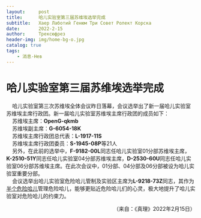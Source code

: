 ```yaml
---
layout:     post
title:      哈儿实验室第三届苏维埃选举完成
subtitle:   Хаер Лаботий Генюм Три Совет Ролект Корска
date:       2022-2-15
author:     Трексюфрез
header-img: img/home-bg-o.jpg
catalog: true
tags:
    - 消息-Нев
---
```


# 哈儿实验室第三届苏维埃选举完成
&nbsp;&nbsp;&nbsp;&nbsp;哈儿实验室第三次苏维埃全体会议昨日落幕，会议选举出了新一届哈儿实验室苏维埃主席行政团。新一届哈儿实验室苏维埃主席行政团的成员如下：  
&nbsp;&nbsp;&nbsp;&nbsp;苏维埃主席：**OpenG-qkmb**  
&nbsp;&nbsp;&nbsp;&nbsp;苏维埃副主席：**G-6054-18K**  
&nbsp;&nbsp;&nbsp;&nbsp;苏维埃主席行政团总代表：**L-1917-11S**  
&nbsp;&nbsp;&nbsp;&nbsp;苏维埃主席行政团委员：**S-1945-08P**等21人  
&nbsp;&nbsp;&nbsp;&nbsp;另外，在此前的选举中，**F-9182-00L**同志任哈儿实验室01分部苏维埃主席，**K-2510-51Y**同志任哈儿实验室04分部苏维埃主席，**D-2530-60U**同志任哈儿实验室06分部苏维埃主席。在此次会议中，01分部、04分部及06分部被设为哈儿实验室重要分部。  
&nbsp;&nbsp;&nbsp;&nbsp;会议选举出哈儿实验室危险哈儿管制及实验区主席为**L-9218-73Z**同志，其作为[半个危险哈儿](https://hssrgov.github.io/hluhd/index.html?haer=6)管理危险哈儿，能够更贴近危险哈儿们的心灵，极大地提升了哈儿实验室对危险哈儿的约束力。
<div style="text-align: right">（来自：《真理》2022年2月15日）</div>
